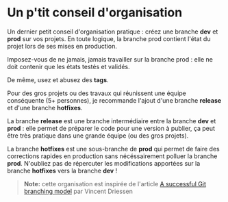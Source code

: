 # Un p'tit conseil d'organisation

Un dernier petit conseil d'organisation pratique : créez une branche **dev** et **prod** sur vos projets.
En toute logique, la branche prod contient l'état du projet lors de ses mises en production.

Imposez-vous de ne jamais, jamais travailler sur la branche prod : elle ne doit contenir que les états testés et validés.

De même, usez et abusez des **tags**.

Pour des gros projets ou des travaux qui réunissent une équipe conséquente (5+ personnes), je recommande l'ajout d'une branche **release** et d'une branche **hotfixes**.

La branche **release** est une branche intermédiaire entre la branche **dev** et **prod** : elle permet de préparer le code pour une version à publier, ça peut être très pratique dans une grande équipe (ou des gros projets).

La branche **hotfixes** est une sous-branche de **prod** qui permet de faire des corrections rapides en production sans nécéssairement polluer la branche **prod**. N'oubliez pas de répercuter les modifications apportées sur la branche **hotfixes** vers la branche **dev** !

> **Note:** cette organisation est inspirée de l'article [A successful Git branching model](http://nvie.com/posts/a-successful-git-branching-model/) par Vincent Driessen
